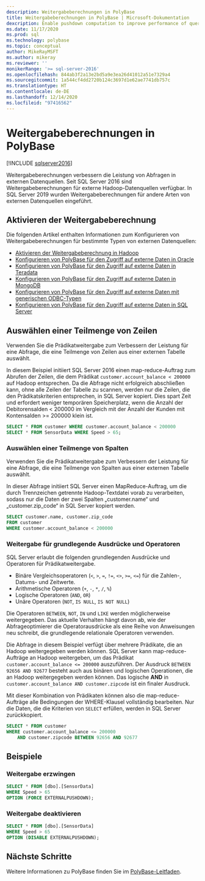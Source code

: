 ```yaml
---
description: Weitergabeberechnungen in PolyBase
title: Weitergabeberechnungen in PolyBase | Microsoft-Dokumentation
dexcription: Enable pushdown computation to improve performance of queries on your Hadoop cluster. You can select a subset of rows/columns in an external table for pushdown.
ms.date: 11/17/2020
ms.prod: sql
ms.technology: polybase
ms.topic: conceptual
author: MikeRayMSFT
ms.author: mikeray
ms.reviewer: ''
monikerRange: '>= sql-server-2016'
ms.openlocfilehash: 844ab3f2a13e2bd5a9e3ea26d41012a51e7329a4
ms.sourcegitcommit: 1a544cf4dd2720b124c3697d1e62ae7741db757c
ms.translationtype: HT
ms.contentlocale: de-DE
ms.lasthandoff: 12/14/2020
ms.locfileid: "97416562"
---
```

# <a name="pushdown-computations-in-polybase"></a>Weitergabeberechnungen in PolyBase

[!INCLUDE [sqlserver2016](../../includes/applies-to-version/sqlserver2016.md)]

Weitergabeberechnungen verbessern die Leistung von Abfragen in externen Datenquellen. Seit SQL Server 2016 sind Weitergabeberechnungen für externe Hadoop-Datenquellen verfügbar. In SQL Server 2019 wurden Weitergabeberechnungen für andere Arten von externen Datenquellen eingeführt.

## <a name="enable-pushdown-computation"></a> Aktivieren der Weitergabeberechnung

Die folgenden Artikel enthalten Informationen zum Konfigurieren von Weitergabeberechnungen für bestimmte Typen von externen Datenquellen:

- [Aktivieren der Weitergabeberechnung in Hadoop](polybase-configure-hadoop.md#pushdown)
- [Konfigurieren von PolyBase für den Zugriff auf externe Daten in Oracle](polybase-configure-oracle.md)
- [Konfigurieren von PolyBase für den Zugriff auf externe Daten in Teradata](polybase-configure-teradata.md)
- [Konfigurieren von PolyBase für den Zugriff auf externe Daten in MongoDB](polybase-configure-mongodb.md)
- [Konfigurieren von PolyBase für den Zugriff auf externe Daten mit generischen ODBC-Typen](polybase-configure-odbc-generic.md)
- [Konfigurieren von PolyBase für den Zugriff auf externe Daten in SQL Server](polybase-configure-sql-server.md)

## <a name="select-a-subset-of-rows"></a>Auswählen einer Teilmenge von Zeilen

Verwenden Sie die Prädikatweitergabe zum Verbessern der Leistung für eine Abfrage, die eine Teilmenge von Zeilen aus einer externen Tabelle auswählt.

In diesem Beispiel initiiert SQL Server 2016 einen map-reduce-Auftrag zum Abrufen der Zeilen, die dem Prädikat `customer.account_balance < 200000` auf Hadoop entsprechen. Da die Abfrage nicht erfolgreich abschließen kann, ohne alle Zeilen der Tabelle zu scannen, werden nur die Zeilen, die den Prädikatskriterien entsprechen, in SQL Server kopiert. Dies spart Zeit und erfordert weniger temporären Speicherplatz, wenn die Anzahl der Debitorensalden < 200000 im Vergleich mit der Anzahl der Kunden mit Kontensalden >= 200000 klein ist.

```sql
SELECT * FROM customer WHERE customer.account_balance < 200000
SELECT * FROM SensorData WHERE Speed > 65;  
```

### <a name="select-a-subset-of-columns"></a>Auswählen einer Teilmenge von Spalten

Verwenden Sie die Prädikatweitergabe zum Verbessern der Leistung für eine Abfrage, die eine Teilmenge von Spalten aus einer externen Tabelle auswählt.

In dieser Abfrage initiiert SQL Server einen MapReduce-Auftrag, um die durch Trennzeichen getrennte Hadoop-Textdatei vorab zu verarbeiten, sodass nur die Daten der zwei Spalten „customer.name“ und „customer.zip_code“ in SQL Server kopiert werden.

```sql
SELECT customer.name, customer.zip_code
FROM customer
WHERE customer.account_balance < 200000
```

### <a name="pushdown-for-basic-expressions-and-operators"></a>Weitergabe für grundlegende Ausdrücke und Operatoren

SQL Server erlaubt die folgenden grundlegenden Ausdrücke und Operatoren für Prädikatweitergabe.

- Binäre Vergleichsoperatoren (`<`, `>`, `=`, `!=`, `<>`, `>=`, `<=`) für die Zahlen-, Datums- und Zeitwerte.
- Arithmetische Operatoren (`+`, `-`, `*`, `/`, `%`)
- Logische Operatoren (`AND`, `OR`)
- Unäre Operatoren (`NOT`, `IS NULL`, `IS NOT NULL`)

Die Operatoren `BETWEEN`, `NOT`, `IN` und `LIKE` werden möglicherweise weitergegeben. Das aktuelle Verhalten hängt davon ab, wie der Abfrageoptimierer die Operatorausdrücke als eine Reihe von Anweisungen neu schreibt, die grundlegende relationale Operatoren verwenden.

Die Abfrage in diesem Beispiel verfügt über mehrere Prädikate, die an Hadoop weitergegeben werden können. SQL Server kann map-reduce-Aufträge an Hadoop weitergeben, um das Prädikat `customer.account_balance <= 200000` auszuführen. Der Ausdruck `BETWEEN 92656 AND 92677` besteht auch aus binären und logischen Operationen, die an Hadoop weitergegeben werden können. Das logische **AND** in `customer.account_balance AND customer.zipcode` ist ein finaler Ausdruck.

Mit dieser Kombination von Prädikaten können also die map-reduce-Aufträge alle Bedingungen der WHERE-Klausel vollständig bearbeiten. Nur die Daten, die die Kriterien von `SELECT` erfüllen, werden in SQL Server zurückkopiert.

```sql
SELECT * FROM customer 
WHERE customer.account_balance <= 200000 
    AND customer.zipcode BETWEEN 92656 AND 92677
```

## <a name="examples"></a>Beispiele

### <a name="force-pushdown"></a>Weitergabe erzwingen

```sql
SELECT * FROM [dbo].[SensorData]
WHERE Speed > 65
OPTION (FORCE EXTERNALPUSHDOWN);
```

### <a name="disable-pushdown"></a>Weitergabe deaktivieren

```sql
SELECT * FROM [dbo].[SensorData]
WHERE Speed > 65
OPTION (DISABLE EXTERNALPUSHDOWN);
```

## <a name="next-steps"></a>Nächste Schritte

Weitere Informationen zu PolyBase finden Sie im [PolyBase-Leitfaden](polybase-guide.md).
